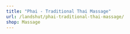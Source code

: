 ```yaml
---
title: "Phai - Traditional Thai Massage"
url: /landshut/phai-traditional-thai-massage/
shop: Massage
---
```

